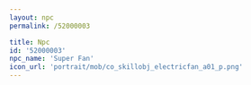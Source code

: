 ```yaml
---
layout: npc
permalink: /52000003

title: Npc
id: '52000003'
npc_name: 'Super Fan'
icon_url: 'portrait/mob/co_skillobj_electricfan_a01_p.png'
---
```

